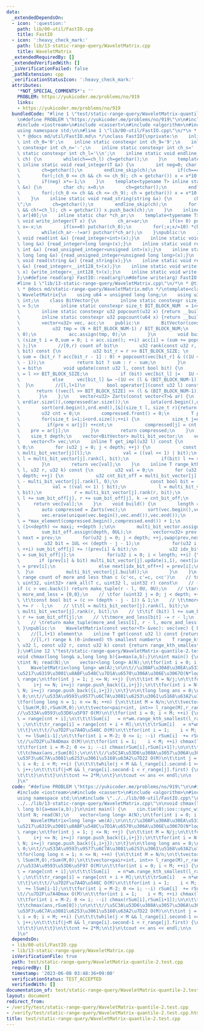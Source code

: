 ```yaml
---
data:
  _extendedDependsOn:
  - icon: ':question:'
    path: lib/00-util/FastIO.cpp
    title: FastIO
  - icon: ':heavy_check_mark:'
    path: lib/13-static-range-query/WaveletMatrix.cpp
    title: WaveletMatrix
  _extendedRequiredBy: []
  _extendedVerifiedWith: []
  _isVerificationFailed: false
  _pathExtension: cpp
  _verificationStatusIcon: ':heavy_check_mark:'
  attributes:
    '*NOT_SPECIAL_COMMENTS*': ''
    PROBLEM: https://yukicoder.me/problems/no/919
    links:
    - https://yukicoder.me/problems/no/919
  bundledCode: "#line 1 \"test/static-range-query/WaveletMatrix-quantile-2.test.cpp\"\
    \n#define PROBLEM \"https://yukicoder.me/problems/no/919\"\n\n#include <vector>\n\
    #include <iostream>\n#include <cassert>\n#include <algorithm>\n#include <numeric>\n\
    using namespace std;\n\n#line 1 \"lib/00-util/FastIO.cpp\"\n/*\n * @title FastIO\n\
    \ * @docs md/util/FastIO.md\n */\nclass FastIO{\nprivate:\n    inline static constexpr\
    \ int ch_0='0';\n    inline static constexpr int ch_9='9';\n    inline static\
    \ constexpr int ch_n='-';\n    inline static constexpr int ch_s=' ';\n    inline\
    \ static constexpr int ch_l='\\n';\n    inline static void endline_skip(char&\
    \ ch) {\n        while(ch==ch_l) ch=getchar();\n    }\n    template<typename T>\
    \ inline static void read_integer(T &x) {\n        int neg=0; char ch; x=0;\n\
    \        ch=getchar();\n        endline_skip(ch);\n        if(ch==ch_n) neg=1,ch=getchar();\n\
    \        for(;(ch_0 <= ch && ch <= ch_9); ch = getchar()) x = x*10 + (ch-ch_0);\n\
    \        if(neg) x*=-1;\n    }\n    template<typename T> inline static void read_unsigned_integer(T\
    \ &x) {\n        char ch; x=0;\n        ch=getchar();\n        endline_skip(ch);\n\
    \        for(;(ch_0 <= ch && ch <= ch_9); ch = getchar()) x = x*10 + (ch-ch_0);\n\
    \    }\n    inline static void read_string(string &x) {\n        char ch; x=\"\
    \";\n        ch=getchar();\n        endline_skip(ch);\n        for(;(ch != ch_s\
    \ && ch!=ch_l); ch = getchar()) x.push_back(ch);\n    }\n    inline static char\
    \ ar[40];\n    inline static char *ch_ar;\n    template<typename T> inline static\
    \ void write_integer(T x) {\n        ch_ar=ar;\n        if(x< 0) putchar(ch_n),\
    \ x=-x;\n        if(x==0) putchar(ch_0);\n        for(;x;x/=10) *ch_ar++=(ch_0+x%10);\n\
    \        while(ch_ar--!=ar) putchar(*ch_ar);\n    }\npublic:\n    inline static\
    \ void read(int &x) {read_integer<int>(x);}\n    inline static void read(long\
    \ long &x) {read_integer<long long>(x);}\n    inline static void read(unsigned\
    \ int &x) {read_unsigned_integer<unsigned int>(x);}\n    inline static void read(unsigned\
    \ long long &x) {read_unsigned_integer<unsigned long long>(x);}\n    inline static\
    \ void read(string &x) {read_string(x);}\n    inline static void read(__int128_t\
    \ &x) {read_integer<__int128_t>(x);}\n    inline static void write(__int128_t\
    \ x) {write_integer<__int128_t>(x);}\n    inline static void write(char x) {putchar(x);}\n\
    };\n#define read(arg) FastIO::read(arg)\n#define write(arg) FastIO::write(arg)\n\
    #line 1 \"lib/13-static-range-query/WaveletMatrix.cpp\"\n/*\n * @title WaveletMatrix\n\
    \ * @docs md/static-range-query/WaveletMatrix.md\n */\ntemplate<class T> class\
    \ WaveletMatrix{\n    using u64 = unsigned long long;\n    using u32 = unsigned\
    \ int;\n    class BitVector{\n        inline static constexpr size_t BIT_BLOCK_SIZE\
    \ = 5;\n        inline static constexpr size_t BIT_BLOCK_NUM  = 1<<BIT_BLOCK_SIZE;\n\
    \        inline static constexpr u32 popcount(u32 x) {return __builtin_popcount(x);}\n\
    \        inline static constexpr u32 popcount(u64 x) {return __builtin_popcountll(x);}\n\
    \        vector<u32> vec, acc;\n    public:\n        BitVector(const u32 N) {\n\
    \            u32 tmp = (N + BIT_BLOCK_NUM-1) / BIT_BLOCK_NUM;\n            vec.assign(tmp,\
    \ 0);\n            acc.assign(tmp, 0);\n        }\n        void build() { for\
    \ (size_t i = 0,sum = 0; i < acc.size(); ++i) acc[i] = (sum += popcount(vec[i])\
    \ );}\n        //[0,r) count of bit\n        u32 rank(const u32 r, const bool\
    \ bit) const {\n            u32 bit_r = r >> BIT_BLOCK_SIZE; \n            u32\
    \ sum = (bit_r ? acc[bit_r - 1] : 0) + popcount(vec[bit_r] & ((1U << (r & (BIT_BLOCK_NUM-1)))\
    \ - 1));\n            return bit ? sum : r - sum;\n        }\n        //[l,l+1)\
    \ = bit\n        void update(const u32 l, const bool bit) {\n            u32 bit_l\
    \ = l >> BIT_BLOCK_SIZE;\n            if (bit) vec[bit_l] |=   1U << (l & (BIT_BLOCK_NUM-1));\n\
    \            else     vec[bit_l] &= ~(1U << (l & (BIT_BLOCK_NUM-1)));\n      \
    \  }\n        //[l,l+1)\n        bool operator[](const u32 l) const {\n      \
    \      return ((vec[l >> BIT_BLOCK_SIZE] >> (l & (BIT_BLOCK_NUM-1))) & 1);\n \
    \       }\n    };\n    vector<u32> Zarts(const vector<T>& ar) {\n        vector<u32>\
    \ ord(ar.size()),compressed(ar.size());\n        iota(ord.begin(),ord.end(),0);\n\
    \        sort(ord.begin(),ord.end(),[&](size_t l, size_t r){return ar[l]<ar[r];});\n\
    \        u32 cnt = 0;\n        compressed.front() = 0;\n        T pre = ar[ord.front()];\n\
    \        for(size_t i=1;i<ord.size();++i) {\n            size_t j=ord[i];\n  \
    \          if(pre < ar[j]) ++cnt;\n            compressed[j] = cnt;\n        \
    \    pre = ar[j];\n        }\n        return compressed;\n    }\n    size_t length;\n\
    \    size_t depth;\n    vector<BitVector> multi_bit_vector;\n    vector<u32> sum_bit_off;\n\
    \    vector<T> vec;\n\n    inline T get_impl(u32 l) const {\n        u32 val =\
    \ 0;\n        for (u32 j = 0; j < depth; ++j) {\n            const bool bit =\
    \ multi_bit_vector[j][l];\n            val = ((val << 1) | bit);\n           \
    \ l = multi_bit_vector[j].rank(l, bit);\n            if(bit) l += sum_bit_off[j];\n\
    \        }\n        return vec[val];\n    }\n    inline T range_kth_smallest_impl(u32\
    \ l, u32 r, u32 k) const {\n        u32 val = 0;\n        for (u32 j = 0; j <\
    \ depth; ++j) {\n            u32 cnt_bit_off = multi_bit_vector[j].rank(r, 0)\
    \ - multi_bit_vector[j].rank(l, 0);\n            const bool bit = (k >= cnt_bit_off);\n\
    \            val = ((val << 1) | bit);\n            l = multi_bit_vector[j].rank(l,\
    \ bit);\n            r = multi_bit_vector[j].rank(r, bit);\n            if (bit)\
    \ l += sum_bit_off[j], r += sum_bit_off[j], k -= cnt_bit_off;\n        }\n   \
    \     return vec[val];\n    }\n    void build() {\n        length = vec.size();\n\
    \        auto compressed = Zarts(vec);\n        sort(vec.begin(),vec.end());\n\
    \        vec.erase(unique(vec.begin(),vec.end()),vec.end());\n        u32 maxi\
    \ = *max_element(compressed.begin(),compressed.end()) + 1;\n        for(depth=0;\
    \ (1<<depth) <= maxi; ++depth );\n\n        multi_bit_vector.assign(depth, BitVector(length));\n\
    \        sum_bit_off.assign(depth, 0UL);\n        vector<u32> prev = compressed,\
    \ next = prev;\n        for(u32 j = 0; j < depth; ++j,swap(prev,next)) {\n   \
    \         u32 bit = 1UL << (depth - j - 1);\n            for(u32 i = 0; i < length;\
    \ ++i) sum_bit_off[j] += !(prev[i] & bit);\n            u32 idx_bit_off = 0, idx_bit_on\
    \ = sum_bit_off[j];\n            for(u32 i = 0; i < length; ++i) {\n         \
    \       if (prev[i] & bit) multi_bit_vector[j].update(i,1), next[idx_bit_on++]\
    \ = prev[i];\n                else next[idx_bit_off++] = prev[i];\n          \
    \  }\n            multi_bit_vector[j].build();\n        }\n    }\n    //[l,r)\
    \ range count of more and less than c (c'<c, c'=c, c<c')\n    // tuple<uint32,\
    \ uint32, uint32> rank_all(T c, uint32 l, uint32 r) const\n    // {\n    // \t\
    if (c > vec.back()) return make_tuple(r - l, 0U, 0U);\n    // \tarray<uint32,2>\
    \ more_and_less = {0,0};\n    // \tfor (uint32 j = 0; j < depth; ++j) {\n    //\
    \ \t\tconst bool bit = (c >> (depth - j - 1)) & 1;\n    // \t\tmore_and_less[bit]\
    \ += r - l;\n    // \t\tl = multi_bit_vector[j].rank(l, bit);\n    // \t\tr =\
    \ multi_bit_vector[j].rank(r, bit);\n    // \t\tif (bit) l += sum_bit_off[j],\
    \ r += sum_bit_off[j];\n    // \t\tmore_and_less[bit] -= r - l;\n    // \t}\n\
    \    // \treturn make_tuple(more_and_less[1], r - l, more_and_less[0]);\n    //\
    \ }\npublic:\n    WaveletMatrix(const vector<T> &vec): vec(vec) { build(); }\n\
    \    //[l,l+1) element\n    inline T get(const u32 l) const {return get_impl(l);}\n\
    \    //[l,r) range k (0-indexed) th smallest number\n    T range_kth_smallest(const\
    \ u32 l, const u32 r, const u32 k) const {return range_kth_smallest_impl(l,r,k);}\n\
    };\n#line 12 \"test/static-range-query/WaveletMatrix-quantile-2.test.cpp\"\n\n\
    void chmax(long long& a,long long b){a=max(a,b);}\n\nint main() {\n    cin.tie(0);ios::sync_with_stdio(false);\n\
    \tint N; read(N);\n    vector<long long> A(N);\n\tfor(int i = 0; i < N; ++i) read(A[i]);\n\
    \    WaveletMatrix<long long> wm(A);\n\n\t//\u30AF\u30A8\u30EA\u533A\u9593\u3092\
    \u5217\u6319\u3001\u8ABF\u548C\u7D1A\u6570\u306A\u306E\u3067O(N*logN)\n\tvector<pair<int,int>>\
    \ range;\n\tfor(int j = 1; j <= N; ++j) {\n\t\tint M = N/j;\n\t\tfor(int i = 0;\
    \     i+j <= N; i+=j) range.push_back({i,i+j});\n\t\tfor(int i = N-M*j; i+j <=\
    \ N; i+=j) range.push_back({i,i+j});\n\t}\n\n\tlong long ans = 0;\n\tint cnt =\
    \ 0;\n\t//\u533A\u9593\u9577\u6C7A\u3081\u6253\u3061\u5168\u63A2\u7D22O(N*logN)\n\
    \tfor(long long n = 1; n <= N; ++n) {\n\t\tint M = N/n;\n\t\tvector<long long>\
    \ lSum(M,0),rSum(M,0);\n\t\tvector<pair<int, int>> l_range(M),r_range(M);\n\t\t\
    //\u533A\u9593\u53D6\u5F97 O(M)\n\t\tfor(int i = 0; i < M; ++i) {\n\t\t\tl_range[i]\
    \ = range[cnt + i];\n\t\t\tlSum[i]   = n*wm.range_kth_smallest(l_range[i].first,l_range[i].second,(l_range[i].second-l_range[i].first-1)/2)\
    \ ;\n\t\t\tr_range[i] = range[cnt + i + M];\n\t\t\trSum[i]   = n*wm.range_kth_smallest(r_range[i].first,r_range[i].second,(r_range[i].second-r_range[i].first-1)/2);\n\
    \t\t}\n\t\t//\u7D2F\u7A4D\u548C O(M)\n\t\tfor(int i = 1;    i < M; ++i) lSum[i]\
    \  += lSum[i-1];\n\t\tfor(int i = M-2; 0 <= i; --i) rSum[i]  += rSum[i+1];\n\t\
    \t//\u7D2F\u7A4Dmax O(M)\n\t\tfor(int i = 1;    i < M; ++i) chmax(lSum[i],lSum[i-1]);\n\
    \t\tfor(int i = M-2; 0 <= i; --i) chmax(rSum[i],rSum[i+1]);\n\n\t\tchmax(ans,lSum[M-1]);\n\
    \t\tchmax(ans,rSum[0]);\n\n\t\t//\u5C3A\u53D6\u308A\u3057\u306A\u304C\u3089\u5DE6\
    \u53F3\u6C7A\u3081\u6253\u3061\u5168\u63A2\u7D22 O(M)\n\t\tint j = 0;\n\t\tfor(int\
    \ i = 0; i < M; ++i) {\n\t\t\twhile(j < M && l_range[i].second-1 >= r_range[j].first)\
    \ j++;\n\t\t\tif(j<M && l_range[i].second-1 < r_range[j].first) {\n\t\t\t\tchmax(ans,lSum[i]+rSum[j]);\n\
    \t\t\t}\n\t\t}\n\t\tcnt += 2*M;\n\t}\n\tcout << ans << endl;\n\n    return 0;\n\
    }\n"
  code: "#define PROBLEM \"https://yukicoder.me/problems/no/919\"\n\n#include <vector>\n\
    #include <iostream>\n#include <cassert>\n#include <algorithm>\n#include <numeric>\n\
    using namespace std;\n\n#include \"../../lib/00-util/FastIO.cpp\"\n#include \"\
    ../../lib/13-static-range-query/WaveletMatrix.cpp\"\n\nvoid chmax(long long& a,long\
    \ long b){a=max(a,b);}\n\nint main() {\n    cin.tie(0);ios::sync_with_stdio(false);\n\
    \tint N; read(N);\n    vector<long long> A(N);\n\tfor(int i = 0; i < N; ++i) read(A[i]);\n\
    \    WaveletMatrix<long long> wm(A);\n\n\t//\u30AF\u30A8\u30EA\u533A\u9593\u3092\
    \u5217\u6319\u3001\u8ABF\u548C\u7D1A\u6570\u306A\u306E\u3067O(N*logN)\n\tvector<pair<int,int>>\
    \ range;\n\tfor(int j = 1; j <= N; ++j) {\n\t\tint M = N/j;\n\t\tfor(int i = 0;\
    \     i+j <= N; i+=j) range.push_back({i,i+j});\n\t\tfor(int i = N-M*j; i+j <=\
    \ N; i+=j) range.push_back({i,i+j});\n\t}\n\n\tlong long ans = 0;\n\tint cnt =\
    \ 0;\n\t//\u533A\u9593\u9577\u6C7A\u3081\u6253\u3061\u5168\u63A2\u7D22O(N*logN)\n\
    \tfor(long long n = 1; n <= N; ++n) {\n\t\tint M = N/n;\n\t\tvector<long long>\
    \ lSum(M,0),rSum(M,0);\n\t\tvector<pair<int, int>> l_range(M),r_range(M);\n\t\t\
    //\u533A\u9593\u53D6\u5F97 O(M)\n\t\tfor(int i = 0; i < M; ++i) {\n\t\t\tl_range[i]\
    \ = range[cnt + i];\n\t\t\tlSum[i]   = n*wm.range_kth_smallest(l_range[i].first,l_range[i].second,(l_range[i].second-l_range[i].first-1)/2)\
    \ ;\n\t\t\tr_range[i] = range[cnt + i + M];\n\t\t\trSum[i]   = n*wm.range_kth_smallest(r_range[i].first,r_range[i].second,(r_range[i].second-r_range[i].first-1)/2);\n\
    \t\t}\n\t\t//\u7D2F\u7A4D\u548C O(M)\n\t\tfor(int i = 1;    i < M; ++i) lSum[i]\
    \  += lSum[i-1];\n\t\tfor(int i = M-2; 0 <= i; --i) rSum[i]  += rSum[i+1];\n\t\
    \t//\u7D2F\u7A4Dmax O(M)\n\t\tfor(int i = 1;    i < M; ++i) chmax(lSum[i],lSum[i-1]);\n\
    \t\tfor(int i = M-2; 0 <= i; --i) chmax(rSum[i],rSum[i+1]);\n\n\t\tchmax(ans,lSum[M-1]);\n\
    \t\tchmax(ans,rSum[0]);\n\n\t\t//\u5C3A\u53D6\u308A\u3057\u306A\u304C\u3089\u5DE6\
    \u53F3\u6C7A\u3081\u6253\u3061\u5168\u63A2\u7D22 O(M)\n\t\tint j = 0;\n\t\tfor(int\
    \ i = 0; i < M; ++i) {\n\t\t\twhile(j < M && l_range[i].second-1 >= r_range[j].first)\
    \ j++;\n\t\t\tif(j<M && l_range[i].second-1 < r_range[j].first) {\n\t\t\t\tchmax(ans,lSum[i]+rSum[j]);\n\
    \t\t\t}\n\t\t}\n\t\tcnt += 2*M;\n\t}\n\tcout << ans << endl;\n\n    return 0;\n\
    }\n"
  dependsOn:
  - lib/00-util/FastIO.cpp
  - lib/13-static-range-query/WaveletMatrix.cpp
  isVerificationFile: true
  path: test/static-range-query/WaveletMatrix-quantile-2.test.cpp
  requiredBy: []
  timestamp: '2023-06-08 03:48:36+09:00'
  verificationStatus: TEST_ACCEPTED
  verifiedWith: []
documentation_of: test/static-range-query/WaveletMatrix-quantile-2.test.cpp
layout: document
redirect_from:
- /verify/test/static-range-query/WaveletMatrix-quantile-2.test.cpp
- /verify/test/static-range-query/WaveletMatrix-quantile-2.test.cpp.html
title: test/static-range-query/WaveletMatrix-quantile-2.test.cpp
---
```

